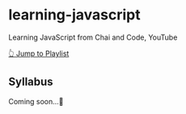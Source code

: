 # learning-javascript
Learning JavaScript from Chai and Code, YouTube

[👆 Jump to Playlist](https://youtube.com/playlist?list=PLu71SKxNbfoBuX3f4EOACle2y-tRC5Q37&si=5QPw_TTUqe4QXYWj)

## Syllabus
Coming soon...🍃